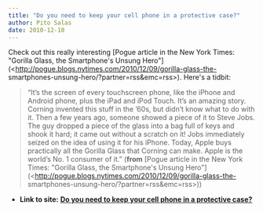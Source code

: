 ```yaml
---
title: "Do you need to keep your cell phone in a protective case?"
author: Pito Salas
date: 2010-12-10
---
```


Check out this really interesting [Pogue article in the New York Times:
"Gorilla Glass, the Smartphone's Unsung
Hero"](<http://pogue.blogs.nytimes.com/2010/12/09/gorilla-glass-the-
smartphones-unsung-hero/?partner=rss&emc=rss>). Here's a tidbit:

> “It’s the screen of every touchscreen phone, like the iPhone and Android
> phone, plus the iPad and iPod Touch. It’s an amazing story. Corning invented
> this stuff in the ’60s, but didn’t know what to do with it. Then a few years
> ago, someone showed a piece of it to Steve Jobs. The guy dropped a piece of
> the glass into a bag full of keys and shook it hard; it came out without a
> scratch on it! Jobs immediately seized on the idea of using it for his
> iPhone. Today, Apple buys practically all the Gorilla Glass that Corning can
> make. Apple is the world’s No. 1 consumer of it.” (**from** [Pogue article
> in the New York Times: "Gorilla Glass, the Smartphone's Unsung
> Hero"](<http://pogue.blogs.nytimes.com/2010/12/09/gorilla-glass-the-
> smartphones-unsung-hero/?partner=rss&emc=rss>))


* **Link to site:** **[Do you need to keep your cell phone in a protective case?](None)**
